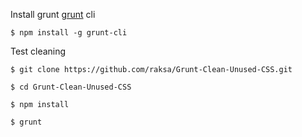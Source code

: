 Install grunt [grunt](https://gruntjs.com/) cli
````
$ npm install -g grunt-cli
````

Test cleaning
````
$ git clone https://github.com/raksa/Grunt-Clean-Unused-CSS.git

$ cd Grunt-Clean-Unused-CSS

$ npm install

$ grunt
````
